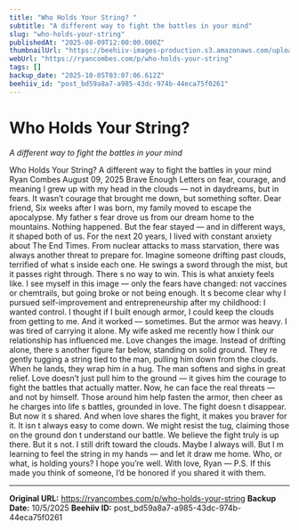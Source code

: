 ```yaml
---
title: "Who Holds Your String? "
subtitle: "A different way to fight the battles in your mind"
slug: "who-holds-your-string"
publishedAt: "2025-08-09T12:00:00.000Z"
thumbnailUrl: "https://beehiiv-images-production.s3.amazonaws.com/uploads/asset/file/16486020-18e2-465b-9081-584fb592a40b/Who_Holds_Your_String.png?t=1754734423"
webUrl: "https://ryancombes.com/p/who-holds-your-string"
tags: []
backup_date: "2025-10-05T03:07:06.612Z"
beehiiv_id: "post_bd59a8a7-a985-43dc-974b-44eca75f0261"
---
```


# Who Holds Your String? 

*A different way to fight the battles in your mind*



Who Holds Your String? A different way to fight the battles in your mind Ryan Combes August 09, 2025 Brave Enough Letters on fear, courage, and meaning I grew up with my head in the clouds — not in daydreams, but in fears. It wasn’t courage that brought me down, but something softer. Dear friend, Six weeks after I was born, my family moved to escape the apocalypse. My father s fear drove us from our dream home to the mountains. Nothing happened. But the fear stayed — and in different ways, it shaped both of us. For the next 20 years, I lived with constant anxiety about The End Times. From nuclear attacks to mass starvation, there was always another threat to prepare for. Imagine someone drifting past clouds, terrified of what s inside each one. He swings a sword through the mist, but it passes right through. There s no way to win. This is what anxiety feels like. I see myself in this image — only the fears have changed: not vaccines or chemtrails, but going broke or not being enough. It s become clear why I pursued self-improvement and entrepreneurship after my childhood: I wanted control. I thought if I built enough armor, I could keep the clouds from getting to me. And it worked — sometimes. But the armor was heavy. I was tired of carrying it alone. My wife asked me recently how I think our relationship has influenced me. Love changes the image. Instead of drifting alone, there s another figure far below, standing on solid ground. They re gently tugging a string tied to the man, pulling him down from the clouds. When he lands, they wrap him in a hug. The man softens and sighs in great relief. Love doesn’t just pull him to the ground — it gives him the courage to fight the battles that actually matter. Now, he can face the real threats — and not by himself. Those around him help fasten the armor, then cheer as he charges into life s battles, grounded in love. The fight doesn t disappear. But now it s shared. And when love shares the fight, it makes you braver for it. It isn t always easy to come down. We might resist the tug, claiming those on the ground don t understand our battle. We believe the fight truly is up there. But it s not. I still drift toward the clouds. Maybe I always will. But I m learning to feel the string in my hands — and let it draw me home. Who, or what, is holding yours? I hope you’re well. With love, Ryan — P.S. If this made you think of someone, I’d be honored if you shared it with them.

---

**Original URL:** https://ryancombes.com/p/who-holds-your-string
**Backup Date:** 10/5/2025
**Beehiiv ID:** post_bd59a8a7-a985-43dc-974b-44eca75f0261
